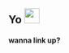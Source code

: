 ## **Yo**  <img src="https://raw.githubusercontent.com/MartinHeinz/MartinHeinz/master/wave.gif" width="30px">
#### wanna link up? 
